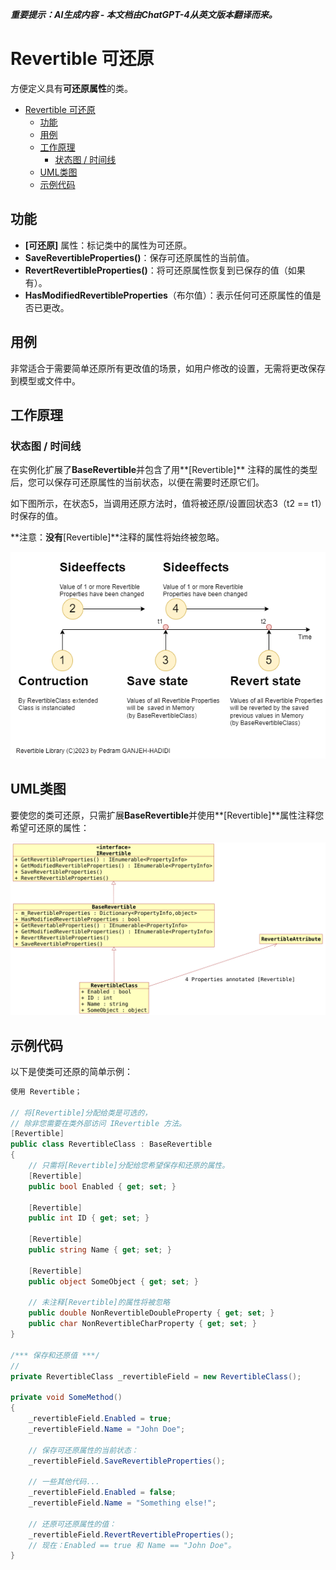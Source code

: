 ***重要提示：AI生成内容 - 本文档由ChatGPT-4从英文版本翻译而来。***

# Revertible 可还原
方便定义具有**可还原属性**的类。

- [Revertible 可还原](#revertible-可还原)
  - [功能](#功能)
  - [用例](#用例)
  - [工作原理](#工作原理)
    - [状态图 / 时间线](#状态图--时间线)
  - [UML类图](#uml类图)
  - [示例代码](#示例代码)

## 功能
- **[可还原]** 属性：标记类中的属性为可还原。
- **SaveRevertibleProperties()**：保存可还原属性的当前值。
- **RevertRevertibleProperties()**：将可还原属性恢复到已保存的值（如果有）。
- **HasModifiedRevertibleProperties**（布尔值）：表示任何可还原属性的值是否已更改。

## 用例
非常适合于需要简单还原所有更改值的场景，如用户修改的设置，无需将更改保存到模型或文件中。

## 工作原理
### 状态图 / 时间线
在实例化扩展了**BaseRevertible**并包含了用**[Revertible]** 注释的属性的类型后，您可以保存可还原属性的当前状态，以便在需要时还原它们。

如下图所示，在状态5，当调用还原方法时，值将被还原/设置回状态3（t2 == t1）时保存的值。

**注意：**没有**[Revertible]**注释的属性将始终被忽略。

![状态图](Timeline.drawio.png)

## UML类图
要使您的类可还原，只需扩展**BaseRevertible**并使用**[Revertible]**属性注释您希望可还原的属性：

![UML类图](Klassendiagramm.png)

## 示例代码
以下是使类可还原的简单示例：
```cs
使用 Revertible；

// 将[Revertible]分配给类是可选的，
// 除非您需要在类外部访问 IRevertible 方法。
[Revertible]
public class RevertibleClass : BaseRevertible
{
    // 只需将[Revertible]分配给您希望保存和还原的属性。
    [Revertible]
    public bool Enabled { get; set; }

    [Revertible]
    public int ID { get; set; }

    [Revertible]
    public string Name { get; set; }

    [Revertible]
    public object SomeObject { get; set; }

    // 未注释[Revertible]的属性将被忽略
    public double NonRevertibleDoubleProperty { get; set; }
    public char NonRevertibleCharProperty { get; set; }
}

/*** 保存和还原值 ***/
// 
private RevertibleClass _revertibleField = new RevertibleClass();

private void SomeMethod()
{
    _revertibleField.Enabled = true;
    _revertibleField.Name = "John Doe";

    // 保存可还原属性的当前状态：
    _revertibleField.SaveRevertibleProperties();

    // 一些其他代码...
    _revertibleField.Enabled = false;
    _revertibleField.Name = "Something else!";

    // 还原可还原属性的值：
    _revertibleField.RevertRevertibleProperties();
    // 现在：Enabled == true 和 Name == "John Doe"。
}
```
